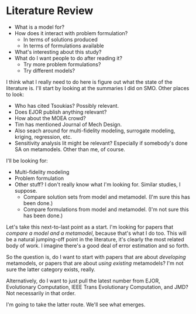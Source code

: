 # Literature Review

* What is a model for?
* How does it interact with problem formulation?
    - In terms of solutions produced
    - In terms of formulations available
* What's interesting about this study?
* What do I want people to do after reading it?
    - Try more problem formulations?
    - Try different models?

I think what I really need to do here is figure out what the state of the literature is.
    I'll start by looking at the summaries I did on SMO.
    Other places to look:

* Who has cited Tsoukias?  Possibly relevant.
* Does EJOR publish anything relevant?
* How about the MOEA crowd?
* Tim has mentioned Journal of Mech Design.
* Also seach around for multi-fidelity modeling, surrogate modeling, kriging, regression, etc.
* Sensitivity analysis lit might be relevant?  Especially if somebody's done SA on metamodels.
    Other than me, of course.

I'll be looking for:

* Multi-fidelity modeling
* Problem formulation
* Other stuff?  I don't really know what I'm looking for.  Similar studies, I suppose.
    - Compare solution sets from model and metamodel. (I'm sure this has been done.)
    - Compare formulations from model and metamodel.  (I'm not sure this has been done.)

Let's take this next-to-last point as a start.
    I'm looking for papers that *compare a model and a metamodel*, because that's what I do too.
    This will be a natural jumping-off point in the literature, it's clearly the most related body of work.
    I imagine there's a good deal of error estimation and so forth.

So the question is, do I want to start with papers that are about *developing* metamodels, or papers that are about *using existing* metamodels?  I'm not sure the latter category exists, really.

Alternatively, do I want to just pull the latest number from EJOR, Evolutionary Computation, IEEE Trans Evolutionary Computation, and JMD?
    Not necessarily in that order.

I'm going to take the latter route.  We'll see what emerges.

<!--
vim:ts=4:sw=4:expandtab:wrap lbr
-->
